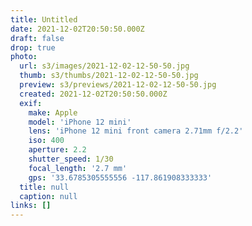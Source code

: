 ```yaml
---
title: Untitled
date: 2021-12-02T20:50:50.000Z
draft: false
drop: true
photo:
  url: s3/images/2021-12-02-12-50-50.jpg
  thumb: s3/thumbs/2021-12-02-12-50-50.jpg
  preview: s3/previews/2021-12-02-12-50-50.jpg
  created: 2021-12-02T20:50:50.000Z
  exif:
    make: Apple
    model: 'iPhone 12 mini'
    lens: 'iPhone 12 mini front camera 2.71mm f/2.2'
    iso: 400
    aperture: 2.2
    shutter_speed: 1/30
    focal_length: '2.7 mm'
    gps: '33.6785305555556 -117.861908333333'
  title: null
  caption: null
links: []
---
```

